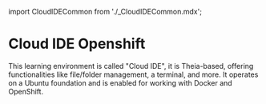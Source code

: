 import CloudIDECommon from './_CloudIDECommon.mdx';

# Cloud IDE Openshift

This learning environment is called "Cloud IDE", it is Theia-based, offering functionalities like file/folder management, a terminal, and more. It operates on a Ubuntu foundation and is enabled for working with Docker and OpenShift.

<CloudIDECommon/>